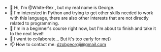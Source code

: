 - 👋 Hi, I'm @White-Rex , but my real name is George.
- 👀 I'm interested in Python and trying to get other skills needed to work with this language, there are also other interests that are not directly related to programming.
- 🌱 I'm in a beginner's course right now, but I'm about to finish and take it to the next level!
- 💞️ I want to collaborate... But it's too early for me))
- 📫 How to contact me: dzobgeorgij@gmail.com

<!---
White-Rex/White-Rex is a ✨ special ✨ repository because its `README.md` (this file) appears on your GitHub profile.
You can click the Preview link to take a look at your changes.
--->

